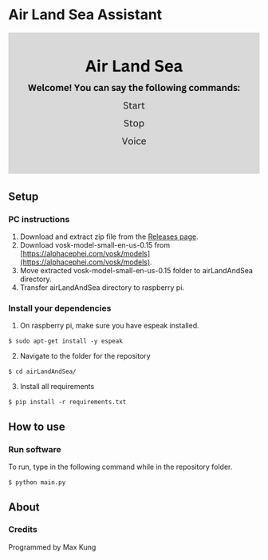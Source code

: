# Air Land Sea Assistant
![image info](img/AirLandSea_desktop_wallpaper.png)

## Setup
### PC instructions
1. Download and extract zip file from the [Releases page](https://github.com/maxkung101/airLandAndSea/releases).
2. Download vosk-model-small-en-us-0.15 from [https://alphacephei.com/vosk/models](https://alphacephei.com/vosk/models).
3. Move extracted vosk-model-small-en-us-0.15 folder to airLandAndSea directory.
4. Transfer airLandAndSea directory to raspberry pi.

### Install your dependencies
1. On raspberry pi, make sure you have espeak installed.
```
$ sudo apt-get install -y espeak
```
2. Navigate to the folder for the repository
```
$ cd airLandAndSea/
```
3. Install all requirements
```
$ pip install -r requirements.txt
```

## How to use
### Run software
To run, type in the following command while in the repository folder.
```
$ python main.py
```

## About
### Credits
Programmed by Max Kung